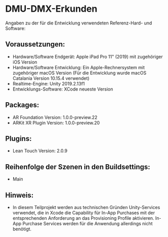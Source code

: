 # DMU-DMX-Erkunden

Angaben zu der für die Entwicklung verwendeten Referenz-Hard- und Software:

## Voraussetzungen:
- Hardware/Software Endgerät: Apple iPad Pro 11" (2019) mit zugehöriger iOS Version
- Hardware/Software Entwicklung: Ein Apple-Rechnersystem mit zugehöriger macOS Version (Für die Entwicklung wurde macOS Catalania Version 10.15.4 verwendet)
- Realtime-Engine: Unity 2019.2.13f1
- Entwicklungs-Software: XCode neueste Version

## Packages:
- AR Foundation Version: 1.0.0-preview.22
- ARKit XR Plugin Version: 1.0.0-preview.20

## Plugins:
- Lean Touch Version: 2.0.9

## Reihenfolge der Szenen in den Buildsettings:
- Main

## Hinweis:
- In diesem Teilprojekt werden aus technischen Gründen Unity-Services verwendet, die in Xcode die Capability für In-App Purchases mit der entsprechenden Anforderung an das Provisioning Profile aktivieren. In-App Purchase Services werden für die Anwendung allerdings nicht benötigt.


